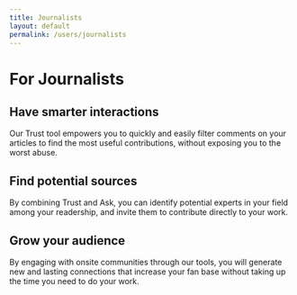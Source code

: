 ```yaml
---
title: Journalists
layout: default
permalink: /users/journalists
---
```

# For Journalists

## Have smarter interactions 

Our Trust tool empowers you to quickly and easily filter comments on your articles to find the most useful contributions, without exposing you to the worst abuse.

## Find potential sources

By combining Trust and Ask, you can identify potential experts in your field among your readership, and invite them to contribute directly to your work.

## Grow your audience

By engaging with onsite communities through our tools, you will generate new and lasting connections that increase your fan base without taking up the time you need to do your work.
